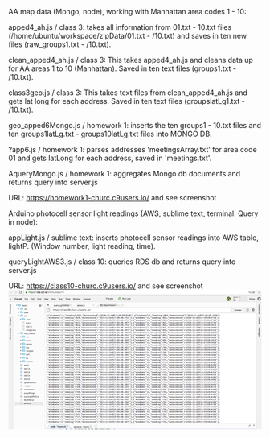   AA map data (Mongo, node), working with Manhattan area codes 1 - 10:

apped4_ah.js / class 3: takes all information from 01.txt - 10.txt files (/home/ubuntu/workspace/zipData/01.txt - /10.txt) and saves in ten new files (raw_groups1.txt - /10.txt).
  
clean_apped4_ah.js / class 3: This takes apped4_ah.js and cleans data up for AA areas 1 to 10 (Manhattan). Saved in ten text files (groups1.txt - /10.txt).

class3geo.js  / class 3: This takes text files from clean_apped4_ah.js and gets lat long for each address. Saved in ten text files (groupslatLg1.txt - /10.txt).
  
geo_apped6Mongo.js / homework 1: inserts the ten groups1 - 10.txt files and ten groups1latLg.txt - groups10latLg.txt files into MONGO DB. 

?app6.js / homework 1: parses addresses 'meetingsArray.txt' for area code 01 and gets latLong for each address, saved in 'meetings.txt'. 




AqueryMongo.js / homework 1: aggregates Mongo db documents and returns query into server.js

URL: https://homework1-churc.c9users.io/ and see screenshot



  Arduino photocell sensor light readings (AWS, sublime text, terminal. Query in node):

appLight.js / sublime text: inserts photocell sensor readings into AWS table, lightP. (Window number, light reading, time).

queryLightAWS3.js / class 10: queries RDS db and returns query into server.js

URL: https://class10-churc.c9users.io/  and see screenshot 
![my description](https://raw.githubusercontent.com/churc/data-structures/master/homework10_churc/Screen%20Shot%202016-11-25%20at%207.06.47%20PM.png "This is my title")
